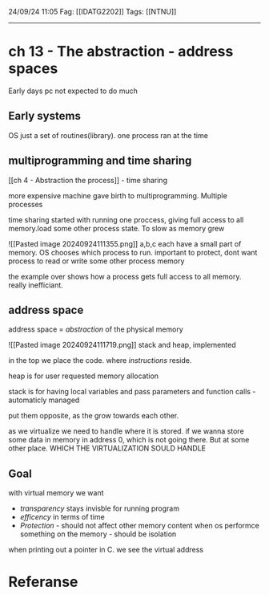 24/09/24 11:05
Fag: [[IDATG2202]]
Tags: [[NTNU]]
___

# ch 13 - The abstraction - address spaces

Early days pc not expected to do much

## Early systems
OS just a set of routines(library). one process ran at the time

## multiprogramming and time sharing

[[ch 4 - Abstraction the process]] - time sharing

more expensive machine gave birth to multiprogramming. Multiple processes

time sharing started with running one proccess, giving full access to all memory.load some other process state. To slow as memory grew

![[Pasted image 20240924111355.png]]
a,b,c each have a small part of memory. OS chooses which process to run. important to protect, dont want process to read or write some other process memory

the example over shows how a process gets full access to all memory. really inefficiant.


## address space
address space = *abstraction* of the physical memory

![[Pasted image 20240924111719.png]]
stack and heap, implemented

in the top we place the code. where *instructions* reside.

heap is for user requested memory allocation

stack is for having local variables and pass parameters and function calls - automaticly managed

put them opposite, as the grow towards each other.

as we virtualize we need to handle where it is stored. if we wanna store some data in memory in address 0, which is not going there. But at some other place. WHICH THE VIRTUALIZATION SOULD HANDLE


## Goal
with virtual memory we want 
- *transparency* stays invisble for running program
- *efficency* in terms of time
- *Protection* - should not affect other memory content when os performce something on the memory - should be isolation



when printing out a pointer in C. we see the virtual address



# Referanse
